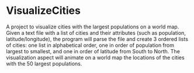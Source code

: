 # VisualizeCities
A project to visualize cities with the largest populations on a world map. Given a text file with a list of cities and their attributes 
(such as population, latitude/longitude), the program will parse the file and create 3 ordered lists of cities: one list in alphabetical order,
one in order of population from largest to smallest, and one in order of latitude from South to North. The visualization aspect will animate on 
a world map the locations of the cities with the 50 largest populations. 
